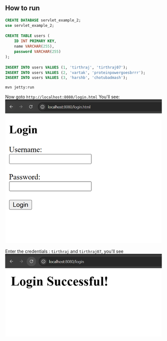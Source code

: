 ## How to run

```sql
CREATE DATABASE servlet_example_2;
use servlet_example_2;

CREATE TABLE users (
    ID INT PRIMARY KEY,
    name VARCHAR(255),
    password VARCHAR(255)
);

INSERT INTO users VALUES (1, 'tirthraj', 'tirthraj07');
INSERT INTO users VALUES (2, 'vartak', 'proteinpowergoesbrrr');
INSERT INTO users VALUES (3, 'harshb', 'chotubadmash');
```


```bash
mvn jetty:run
```

Now goto `http://localhost:8080/login.html`
You'll see:
![](output1.png)

Enter the credentials : `tirthraj` and `tirthraj07`, you'll see
![](output2.png)